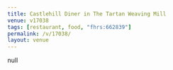 ```yaml
---
title: Castlehill Diner in The Tartan Weaving Mill
venue: v17038
tags: [restaurant, food, "fhrs:662839"]
permalink: /v/17038/
layout: venue
---
```

null